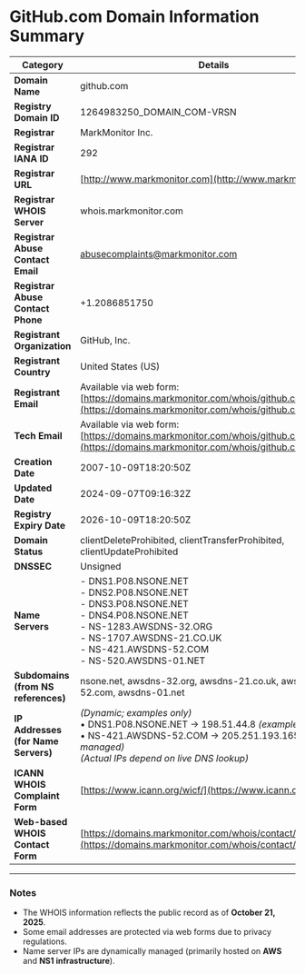 # GitHub.com Domain Information Summary

| **Category** | **Details** |
|---------------|-------------|
| **Domain Name** | github.com |
| **Registry Domain ID** | 1264983250_DOMAIN_COM-VRSN |
| **Registrar** | MarkMonitor Inc. |
| **Registrar IANA ID** | 292 |
| **Registrar URL** | [http://www.markmonitor.com](http://www.markmonitor.com) |
| **Registrar WHOIS Server** | whois.markmonitor.com |
| **Registrar Abuse Contact Email** | abusecomplaints@markmonitor.com |
| **Registrar Abuse Contact Phone** | +1.2086851750 |
| **Registrant Organization** | GitHub, Inc. |
| **Registrant Country** | United States (US) |
| **Registrant Email** | Available via web form: [https://domains.markmonitor.com/whois/github.com](https://domains.markmonitor.com/whois/github.com) |
| **Tech Email** | Available via web form: [https://domains.markmonitor.com/whois/github.com](https://domains.markmonitor.com/whois/github.com) |
| **Creation Date** | 2007-10-09T18:20:50Z |
| **Updated Date** | 2024-09-07T09:16:32Z |
| **Registry Expiry Date** | 2026-10-09T18:20:50Z |
| **Domain Status** | clientDeleteProhibited, clientTransferProhibited, clientUpdateProhibited |
| **DNSSEC** | Unsigned |
| **Name Servers** | - DNS1.P08.NSONE.NET  <br> - DNS2.P08.NSONE.NET  <br> - DNS3.P08.NSONE.NET  <br> - DNS4.P08.NSONE.NET  <br> - NS-1283.AWSDNS-32.ORG  <br> - NS-1707.AWSDNS-21.CO.UK  <br> - NS-421.AWSDNS-52.COM  <br> - NS-520.AWSDNS-01.NET |
| **Subdomains (from NS references)** | nsone.net, awsdns-32.org, awsdns-21.co.uk, awsdns-52.com, awsdns-01.net |
| **IP Addresses (for Name Servers)** | *(Dynamic; examples only)* <br> • DNS1.P08.NSONE.NET → 198.51.44.8 *(example)* <br> • NS-421.AWSDNS-52.COM → 205.251.193.165 *(AWS-managed)* <br> *(Actual IPs depend on live DNS lookup)* |
| **ICANN WHOIS Complaint Form** | [https://www.icann.org/wicf/](https://www.icann.org/wicf/) |
| **Web-based WHOIS Contact Form** | [https://domains.markmonitor.com/whois/contact/github.com](https://domains.markmonitor.com/whois/contact/github.com) |

---

### Notes
- The WHOIS information reflects the public record as of **October 21, 2025**.  
- Some email addresses are protected via web forms due to privacy regulations.  
- Name server IPs are dynamically managed (primarily hosted on **AWS** and **NS1 infrastructure**).
